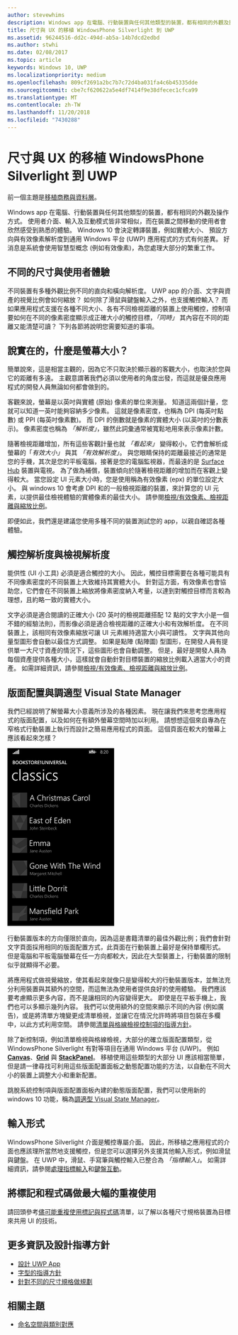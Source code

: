 ```yaml
---
author: stevewhims
description: Windows app 在電腦、行動裝置與任何其他類型的裝置，都有相同的外觀及操作方式。 使用者介面、輸入及互動模式皆非常相似，而在裝置之間移動的使用者會欣然感受到熟悉的體驗。
title: 尺寸與 UX 的移植 WindowsPhone Silverlight 到 UWP
ms.assetid: 96244516-dd2c-494d-ab5a-14b7dcd2edbd
ms.author: stwhi
ms.date: 02/08/2017
ms.topic: article
keywords: Windows 10, UWP
ms.localizationpriority: medium
ms.openlocfilehash: 809cf2691a2bc7b7c72d4ba031fa4c6b45335dde
ms.sourcegitcommit: cbe7cf620622a5e4df7414f9e38dfecec1cfca99
ms.translationtype: MT
ms.contentlocale: zh-TW
ms.lasthandoff: 11/20/2018
ms.locfileid: "7430288"
---
```

#  <a name="porting-windowsphone-silverlight-to-uwp-for-form-factor-and-ux"></a>尺寸與 UX 的移植 WindowsPhone Silverlight 到 UWP


前一個主題是[移植商務與資料層](wpsl-to-uwp-business-and-data.md)。

Windows app 在電腦、行動裝置與任何其他類型的裝置，都有相同的外觀及操作方式。 使用者介面、輸入及互動模式皆非常相似，而在裝置之間移動的使用者會欣然感受到熟悉的體驗。 Windows 10 會決定轉譯裝置，例如實體大小、 預設方向與有效像素解析度到通用 Windows 平台 (UWP) 應用程式的方式有何差異。 好消息是系統會使用智慧型概念 (例如有效像素)，為您處理大部分的繁重工作。

## <a name="different-form-factors-and-user-experience"></a>不同的尺寸與使用者體驗

不同裝置有多種外觀比例不同的直向和橫向解析度。 UWP app 的介面、文字與資產的視覺比例會如何縮放？ 如何除了滑鼠與鍵盤輸入之外，也支援觸控輸入？ 而如果應用程式支援在各種不同大小、各有不同檢視距離的裝置上使用觸控，控制項要如何在不同的像素密度顯示成正確大小的觸控目標，*「同時」* 其內容在不同的距離又能清楚可讀？ 下列各節將說明您需要知道的事項。

## <a name="what-is-the-size-of-a-screen-really"></a>說實在的，什麼是螢幕大小？

簡單說來，這是相當主觀的，因為它不只取決於顯示器的客觀大小，也取決於您與它的距離有多遠。 主觀意謂著我們必須以使用者的角度出發，而這就是優良應用程式的開發人員無論如何都會做到的。

客觀來說，螢幕是以英吋與實體 (原始) 像素的單位來測量。 知道這兩個計量，您就可以知道一英吋能夠容納多少像素。 這就是像素密度，也稱為 DPI (每英吋點數) 或 PPI (每英吋像素數)。 而 DPI 的倒數就是像素的實體大小 (以英吋的分數表示)。 像素密度也稱為 *「解析度」*，雖然此詞彙通常被寬鬆地用來表示像素計數。

隨著檢視距離增加，所有這些客觀計量也就 *「看起來」* 變得較小，它們會解析成螢幕的「*有效大小」* 與其 *「有效解析度」*。 與您眼睛保持的距離最接近的通常是您的手機，其次是您的平板電腦，接著是您的電腦監視器，而最遠的是 [Surface Hub](http://www.microsoft.com/microsoft-surface-hub) 裝置與電視。 為了做為補償，裝置傾向於隨著檢視距離的增加而在客觀上變得較大。 當您設定 UI 元素大小時，您是使用稱為有效像素 (epx) 的單位設定大小。 與 windows 10 會考慮 DPI 和的一般檢視距離的裝置，來計算您的 UI 元素，以提供最佳檢視體驗的實體像素的最佳大小。 請參閱[檢視/有效像素、檢視距離與縮放比例](wpsl-to-uwp-porting-xaml-and-ui.md)。

即便如此，我們還是建議您使用多種不同的裝置測試您的 app，以親自確認各種體驗。

## <a name="touch-resolution-and-viewing-resolution"></a>觸控解析度與檢視解析度

能供性 (UI 小工具) 必須是適合觸控的大小。 因此，觸控目標需要在各種可能具有不同像素密度的不同裝置上大致維持其實體大小。 針對這方面，有效像素也會協助您，它們會在不同裝置上縮放將像素密度納入考量，以達到對觸控目標而言較為理想，且約略一致的實體大小。

文字必須是適合閱讀的正確大小 (20 英吋的檢視距離搭配 12 點的文字大小是一個不錯的經驗法則)，而影像必須是適合檢視距離的正確大小和有效解析度。 在不同裝置上，該相同有效像素縮放可讓 UI 元素維持適當大小與可讀性。 文字與其他向量型圖形會自動以最佳方式調整。 如果是點陣 (點陣圖) 型圖形，在開發人員有提供單一大尺寸資產的情況下，這些圖形也會自動調整。 但是，最好是開發人員為每個資產提供各種大小，這樣就會自動針對目標裝置的縮放比例載入適當大小的資產。 如需詳細資訊，請參閱[檢視/有效像素、檢視距離與縮放比例](wpsl-to-uwp-porting-xaml-and-ui.md)。

## <a name="layout-and-adaptive-visual-state-manager"></a>版面配置與調適型 Visual State Manager

我們已經說明了解螢幕大小意義所涉及的各種因素。 現在讓我們來思考您應用程式的版面配置，以及如何在有額外螢幕空間時加以利用。 請想想這個來自專為在窄格式行動裝置上執行而設計之簡易應用程式的頁面。 這個頁面在較大的螢幕上應該看起來怎樣？

![移植的 Windows Phone 市集 app](images/wpsl-to-uwp-case-studies/c01-04-uni-phone-app-ported.png)

行動裝置版本的方向僅限於直向，因為這是書籍清單的最佳外觀比例；我們會針對文字頁面採用相同的版面配置方式，此頁面在行動裝置上最好是保持單欄形式。 但是電腦和平板電腦螢幕在任一方向都較大，因此在大型裝置上，行動裝置的限制似乎就顯得不必要。

將應用程式做視覺縮放，使其看起來就像只是變得較大的行動裝置版本，並無法充分利用裝置與其額外的空間，而這無法為使用者提供良好的使用體驗。 我們應該要考慮顯示更多內容，而不是讓相同的內容變得更大。 即使是在平板手機上，我們也可以多顯示幾列內容。 我們可以使用額外的空間來顯示不同的內容 (例如廣告)，或是將清單方塊變更成清單檢視，並讓它在情況允許時將項目包裝在多欄中，以此方式利用空間。 請參閱[清單與格線檢視控制項的指導方針](https://msdn.microsoft.com/library/windows/apps/mt186889)。

除了新控制項，例如清單檢視與格線檢視，大部分的確立版面配置類型，從 WindowsPhone Silverlight 有對等項目在通用 Windows 平台 (UWP)。 例如 [**Canvas**](https://msdn.microsoft.com/library/windows/apps/br209267)、[**Grid**](https://msdn.microsoft.com/library/windows/apps/br242704) 與 [**StackPanel**](https://msdn.microsoft.com/library/windows/apps/br209635)。 移植使用這些類型的大部分 UI 應該相當簡單，但是請一律尋找可利用這些版面配置面板之動態配置功能的方法，以自動在不同大小的裝置上調整大小和重新配置。

跳脫系統控制項與版面配置面板內建的動態版面配置，我們可以使用新的 windows 10 功能，稱為[調適型 Visual State Manager](wpsl-to-uwp-porting-xaml-and-ui.md)。

## <a name="input-modalities"></a>輸入形式

WindowsPhone Silverlight 介面是觸控專屬介面。 因此，所移植之應用程式的介面也應該理所當然地支援觸控，但是您可以選擇另外支援其他輸入形式，例如滑鼠與鍵盤。 在 UWP 中，滑鼠、手寫筆與觸控輸入已整合為 *「指標輸入」*。 如需詳細資訊，請參閱[處理指標輸入](https://msdn.microsoft.com/library/windows/apps/mt404610)和[鍵盤互動](https://msdn.microsoft.com/library/windows/apps/mt185607)。

## <a name="maximizing-markup-and-code-re-use"></a>將標記和程式碼做最大幅的重複使用

請回頭參考[儘可能重複使用標記與程式碼](wpsl-to-uwp-porting-to-a-uwp-project.md)清單，以了解以各種尺寸規格裝置為目標來共用 UI 的技術。

## <a name="more-info-and-design-guidelines"></a>更多資訊及設計指導方針

-   [設計 UWP App](http://dev.windows.com/design)
-   [字型的指導方針](https://msdn.microsoft.com/library/windows/apps/hh700394)
-   [針對不同的尺寸規格做規劃](https://msdn.microsoft.com/library/windows/apps/dn958435)

## <a name="related-topics"></a>相關主題

* [命名空間與類別對應](wpsl-to-uwp-namespace-and-class-mappings.md)

